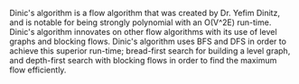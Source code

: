 Dinic's algorithm is a flow algorithm that was created by Dr. Yefim Dinitz, and is notable for being strongly polynomial with an O(V^2E) run-time. Dinic's algorithm innovates on other flow algorithms with its use of level graphs and blocking flows. Dinic's algorithm uses BFS and DFS in order to achieve this superior run-time; bread-first search for building a level graph, and depth-first search with blocking flows in order to find the maximum flow efficiently.